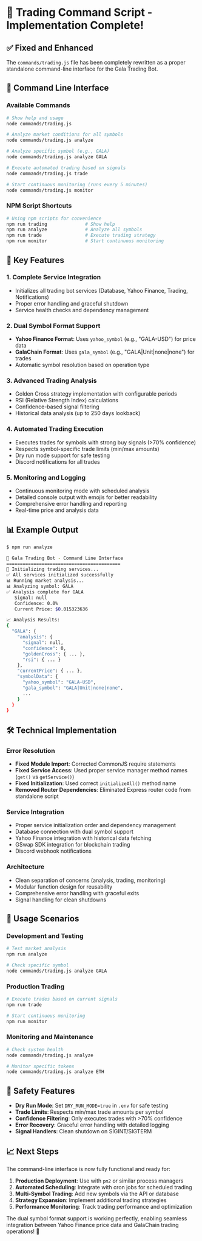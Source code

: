 # 🎉 Trading Command Script - Implementation Complete!

## ✅ Fixed and Enhanced

The `commands/trading.js` file has been completely rewritten as a proper standalone command-line interface for the Gala Trading Bot.

## 🚀 Command Line Interface

### Available Commands

```bash
# Show help and usage
node commands/trading.js

# Analyze market conditions for all symbols
node commands/trading.js analyze

# Analyze specific symbol (e.g., GALA)
node commands/trading.js analyze GALA

# Execute automated trading based on signals
node commands/trading.js trade

# Start continuous monitoring (runs every 5 minutes)
node commands/trading.js monitor
```

### NPM Script Shortcuts

```bash
# Using npm scripts for convenience
npm run trading              # Show help
npm run analyze              # Analyze all symbols
npm run trade                # Execute trading strategy
npm run monitor              # Start continuous monitoring
```

## 🔧 Key Features

### 1. **Complete Service Integration**
- Initializes all trading bot services (Database, Yahoo Finance, Trading, Notifications)
- Proper error handling and graceful shutdown
- Service health checks and dependency management

### 2. **Dual Symbol Format Support**
- **Yahoo Finance Format**: Uses `yahoo_symbol` (e.g., "GALA-USD") for price data
- **GalaChain Format**: Uses `gala_symbol` (e.g., "GALA|Unit|none|none") for trades
- Automatic symbol resolution based on operation type

### 3. **Advanced Trading Analysis**
- Golden Cross strategy implementation with configurable periods
- RSI (Relative Strength Index) calculations
- Confidence-based signal filtering
- Historical data analysis (up to 250 days lookback)

### 4. **Automated Trading Execution**
- Executes trades for symbols with strong buy signals (>70% confidence)
- Respects symbol-specific trade limits (min/max amounts)
- Dry run mode support for safe testing
- Discord notifications for all trades

### 5. **Monitoring and Logging**
- Continuous monitoring mode with scheduled analysis
- Detailed console output with emojis for better readability
- Comprehensive error handling and reporting
- Real-time price and analysis data

## 📊 Example Output

```bash
$ npm run analyze

🎯 Gala Trading Bot - Command Line Interface
==========================================
🚀 Initializing trading services...
✅ All services initialized successfully
📊 Running market analysis...
📊 Analyzing symbol: GALA
✅ Analysis complete for GALA
   Signal: null
   Confidence: 0.0%
   Current Price: $0.015323636

📈 Analysis Results:
{
  "GALA": {
    "analysis": {
      "signal": null,
      "confidence": 0,
      "goldenCross": { ... },
      "rsi": { ... }
    },
    "currentPrice": { ... },
    "symbolData": {
      "yahoo_symbol": "GALA-USD",
      "gala_symbol": "GALA|Unit|none|none",
      ...
    }
  }
}
```

## 🛠️ Technical Implementation

### Error Resolution
- **Fixed Module Import**: Corrected CommonJS require statements
- **Fixed Service Access**: Used proper service manager method names (`get()` vs `getService()`)
- **Fixed Initialization**: Used correct `initializeAll()` method name
- **Removed Router Dependencies**: Eliminated Express router code from standalone script

### Service Integration
- Proper service initialization order and dependency management
- Database connection with dual symbol support
- Yahoo Finance integration with historical data fetching
- GSwap SDK integration for blockchain trading
- Discord webhook notifications

### Architecture
- Clean separation of concerns (analysis, trading, monitoring)
- Modular function design for reusability
- Comprehensive error handling with graceful exits
- Signal handling for clean shutdowns

## 🎯 Usage Scenarios

### Development and Testing
```bash
# Test market analysis
npm run analyze

# Check specific symbol
node commands/trading.js analyze GALA
```

### Production Trading
```bash
# Execute trades based on current signals
npm run trade

# Start continuous monitoring
npm run monitor
```

### Monitoring and Maintenance
```bash
# Check system health
node commands/trading.js analyze

# Monitor specific tokens
node commands/trading.js analyze ETH
```

## 🔐 Safety Features

- **Dry Run Mode**: Set `DRY_RUN_MODE=true` in `.env` for safe testing
- **Trade Limits**: Respects min/max trade amounts per symbol
- **Confidence Filtering**: Only executes trades with >70% confidence
- **Error Recovery**: Graceful error handling with detailed logging
- **Signal Handlers**: Clean shutdown on SIGINT/SIGTERM

## 📈 Next Steps

The command-line interface is now fully functional and ready for:

1. **Production Deployment**: Use with `pm2` or similar process managers
2. **Automated Scheduling**: Integrate with cron jobs for scheduled trading
3. **Multi-Symbol Trading**: Add new symbols via the API or database
4. **Strategy Expansion**: Implement additional trading strategies
5. **Performance Monitoring**: Track trading performance and optimization

The dual symbol format support is working perfectly, enabling seamless integration between Yahoo Finance price data and GalaChain trading operations! 🚀